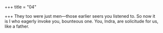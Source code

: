 +++
title = "04"

+++
They too were just men—those earlier seers you listened to.
So now it is I who eagerly invoke you, bounteous one. You, Indra, are  solicitude for us, like a father.